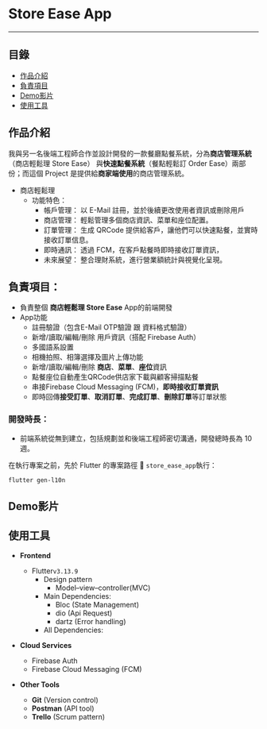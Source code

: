 # Store Ease App


---
## 目錄
- [作品介紹](#作品介紹)
- [負責項目](#負責項目)
- [Demo影片](#Demo影片)
- [使用工具](#使用工具)

## 作品介紹
我與另一名後端工程師合作並設計開發的一款餐廳點餐系統，分為**商店管理系統**（商店輕鬆理 Store Ease） 與**快速點餐系統**（餐點輕鬆訂 Order Ease）兩部份；而這個 Project 是提供給**商家端使用**的商店管理系統。
- 商店輕鬆理
    - 功能特色：
        - 帳戶管理： 以 E-Mail 註冊，並於後續更改使用者資訊或刪除用戶
        - 商店管理： 輕鬆管理多個商店資訊、菜單和座位配置。
        - 訂單管理： 生成 QRCode 提供給客戶，讓他們可以快速點餐，並實時接收訂單信息。
        - 即時通訊： 透過 FCM，在客戶點餐時即時接收訂單資訊，
        - 未來展望： 整合理財系統，進行營業額統計與視覺化呈現。
## 負責項目：
- 負責整個 **商店輕鬆理 Store Ease** App的前端開發
- App功能
    - 註冊驗證（包含E-Mail OTP驗證 跟 資料格式驗證）
    - 新增/讀取/編輯/刪除 用戶資訊（搭配 Firebase Auth）
    - 多國語系設置
    - 相機拍照、相簿選擇及圖片上傳功能
    - 新增/讀取/編輯/刪除 **商店**、**菜單**、**座位**資訊
    - 點餐座位自動產生QRCode供店家下載與顧客掃描點餐
    - 串接Firebase Cloud Messaging (FCM)，**即時接收訂單資訊**
    - 即時回傳**接受訂單**、**取消訂單**、**完成訂單**、**刪除訂單**等訂單狀態

### 開發時長：
- 前端系統從無到建立，包括規劃並和後端工程師密切溝通，開發總時長為 10 週。

在執行專案之前，先於 Flutter 的專案路徑 :file_folder: `store_ease_app`執行：
```
flutter gen-l10n
```
## Demo影片


## 使用工具
- **Frontend**
    - Flutter`v3.13.9`
        - Design pattern 
            - Model–view–controller(MVC)
        - Main Dependencies:
            - Bloc (State Management)
            - dio (Api Request)
            - dartz (Error handling)
        - All Dependencies:


- **Cloud Services**
    - Firebase Auth
    - Firebase Cloud Messaging (FCM)
- **Other Tools**
    - **Git** (Version control)
    - **Postman** (API tool)
    - **Trello** (Scrum pattern)

